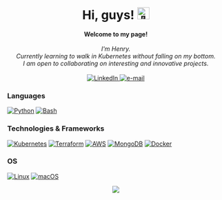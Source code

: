 <h1 align="center">Hi, guys! <img src="https://github.com/wervlad/wervlad/assets/24524555/766d336d-b87d-44ba-807c-c51de2bc6b4d" width="28px" alt="👋"></h1>

<p align="center">
    <b>Welcome to my page!</b><br><br>
    <i>
        I'm Henry.<br>
        Currently learning to walk in Kubernetes without falling on my bottom.<br>
        I am open to collaborating on interesting and innovative projects.<br>
    </i><br>
    <a href="https://www.linkedin.com/in/henry-agbo">
        <img src="https://img.shields.io/badge/LinkedIn-blue?style=flat-square&logo=linkedin" alt="LinkedIn">
    </a>
    <a href="mailto:henro4niger@gmail.com">
        <img src="https://img.shields.io/badge/Email-blue?style=flat-square&logo=gmail&logoColor=white" alt="e-mail">
    </a>
</p>

### Languages
[![Python](https://img.shields.io/badge/python-black?style=for-the-badge&logo=python)](https://github.com/henro4niger)
[![Bash](https://img.shields.io/badge/bash-black?style=for-the-badge&logo=gnu-bash&logoColor=white)](https://github.com/henro4niger)

### Technologies & Frameworks
[![Kubernetes](https://img.shields.io/static/v1?style=for-the-badge&message=Kubernetes&color=326CE5&logo=Kubernetes&logoColor=FFFFFF&label=)](https://github.com/henro4niger)
[![Terraform](https://img.shields.io/static/v1?style=for-the-badge&message=Terraform&color=7B42BC&logo=Terraform&logoColor=FFFFFF&label=)](https://github.com/henro4niger)
[![AWS](https://img.shields.io/static/v1?style=for-the-badge&message=Amazon+AWS&color=232F3E&logo=Amazon+AWS&logoColor=FFFFFF&label=)](https://hub.docker.com/u/henro4niger)
[![MongoDB](https://img.shields.io/static/v1?style=for-the-badge&message=MongoDB&color=47A248&logo=MongoDB&logoColor=FFFFFF&label=)](https://hub.docker.com/u/henro4niger)
[![Docker](https://img.shields.io/badge/docker-black?style=for-the-badge&logo=docker)](https://hub.docker.com/u/henro4niger)

### OS
[![Linux](https://img.shields.io/badge/linux-black?style=for-the-badge&logo=Linux)](https://github.com/henro4niger)
[![macOS](https://img.shields.io/static/v1?style=for-the-badge&message=macOS&color=000000&logo=macOS&logoColor=FFFFFF&label=)](https://github.com/henro4niger)

<p align="center">
  <a href="https://github.com/henro4niger">
    <img src="https://komarev.com/ghpvc/?username=henro4niger&color=green)" />
  </a>
</p>
<!--

- 🔭 I’m currently working on ...
- 🌱 I’m currently learning ...
- 👯 I’m looking to collaborate on ...
- 🤔 I’m looking for help with ...
- 💬 Ask me about ...
- 📫 How to reach me: ...
- 😄 Pronouns: ...
- ⚡ Fun fact: ...
-->
